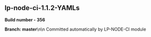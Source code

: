 ## lp-node-ci-1.1.2-YAMLs

**Build number - 356**

**Branch: master**\n\n Committed automatically by LP-NODE-CI module